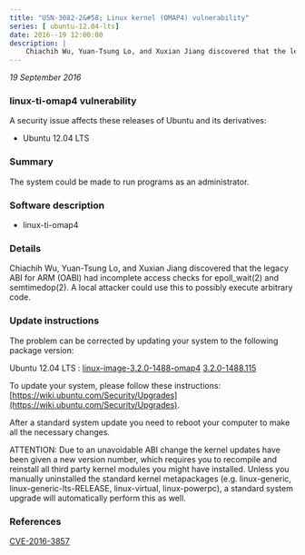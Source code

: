 ```yaml
---
title: "USN-3082-2&#58; Linux kernel (OMAP4) vulnerability"
series: [ ubuntu-12.04-lts]
date: 2016--19 12:00:00
description: |
    Chiachih Wu, Yuan-Tsung Lo, and Xuxian Jiang discovered that the legacy ABI for ARM (OABI) had incomplete access checks for epoll_wait(2) and semtimedop(2). A local attacker could use this to possibly execute arbitrary code. 
--- 
```

 
 

*19 September 2016*

### linux-ti-omap4 vulnerability

A security issue affects these releases of Ubuntu and its derivatives:

* Ubuntu 12.04 LTS

### Summary

The system could be made to run programs as an administrator. 

### Software description

* linux-ti-omap4 

### Details

Chiachih Wu, Yuan-Tsung Lo, and Xuxian Jiang discovered that the legacy ABI for ARM (OABI) had incomplete access checks for epoll_wait(2) and semtimedop(2). A local attacker could use this to possibly execute arbitrary code. 

### Update instructions

The problem can be corrected by updating your system to the following package version:

Ubuntu 12.04 LTS
 : [linux-image-3.2.0-1488-omap4](https://launchpad.net/ubuntu/+source/linux-ti-omap4) <span> [3.2.0-1488.115](https://launchpad.net/ubuntu/+source/linux-ti-omap4/3.2.0-1488.115) </span> 

To update your system, please follow these instructions: [https://wiki.ubuntu.com/Security/Upgrades](https://wiki.ubuntu.com/Security/Upgrades).

After a standard system update you need to reboot your computer to make all the necessary changes.

ATTENTION: Due to an unavoidable ABI change the kernel updates have been given a new version number, which requires you to recompile and reinstall all third party kernel modules you might have installed. Unless you manually uninstalled the standard kernel metapackages (e.g. linux-generic, linux-generic-lts-RELEASE, linux-virtual, linux-powerpc), a standard system upgrade will automatically perform this as well. 

### References

 
 [CVE-2016-3857](http://people.ubuntu.com/~ubuntu-security/cve/CVE-2016-3857)
 

